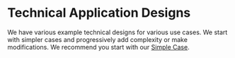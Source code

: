 # Technical Application Designs

We have various example technical designs for various use cases. We start with simpler cases and progressively add complexity or make modifications. We recommend you start with our [Simple Case](simple-case.md).
